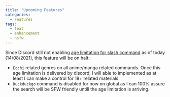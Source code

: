 ```yaml
---
title: "Upcoming Features"
categories:
  - Features
tags:
  - feat
  - enhancement
  - nsfw
---
```


Since Discord still not enabling [age limitation for slash command](https://github.com/discord/discord-api-docs/discussions/3581) as of today (14/08/2021), this feature will be on halt:
- `Ecchi` related genres on all anime/manga related commands. Once this age limitation is delivered by discord, I will able to implemented as at least I can make a control for 18+ related materials
- `Duckduckgo` command is disabled for now on global as I can 100% assure the search will be SFW friendly untill the age limitation is arriving.
